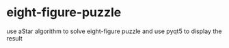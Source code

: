 # eight-figure-puzzle
use aStar algorithm to solve eight-figure puzzle and use pyqt5 to display the result
